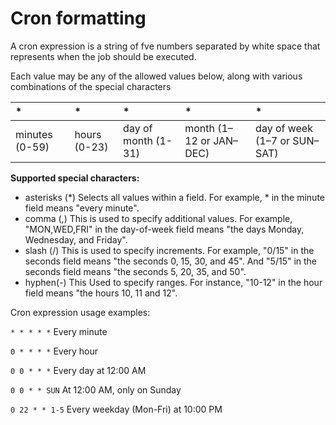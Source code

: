 # Cron formatting

A cron expression is a string of fve numbers separated by white space that represents when the job should be executed.

Each value may be any of the allowed values below, along with various combinations of the special characters

| *              | *            | *                   | *                       | *                            |
|:---------------|:-------------|:--------------------|:------------------------|:-----------------------------|
| minutes (0-59) | hours (0-23) | day of month (1-31) | month (1–12 or JAN–DEC) | day of week (1–7 or SUN–SAT) |


**Supported special characters:**

- asterisks (*) Selects all values within a field. For example, * in the minute field means "every minute".
- comma (,) This is used to specify additional values. For example, "MON,WED,FRI" in the day-of-week field means "the days Monday, Wednesday, and Friday".
- slash (/) This is used to specify increments. For example, "0/15" in the seconds field means "the seconds 0, 15, 30, and 45". And "5/15" in the seconds field means "the seconds 5, 20, 35, and 50".
- hyphen(-) This Used to specify ranges. For instance, "10-12" in the hour field means "the hours 10, 11 and 12".

Cron expression usage examples:

`* * * * *`     Every minute

`0 * * * *`     Every hour

`0 0 * * *`     Every day at 12:00 AM

`0 0 * * SUN`   At 12:00 AM, only on Sunday

`0 22 * * 1-5`  Every weekday (Mon-Fri) at 10:00 PM
